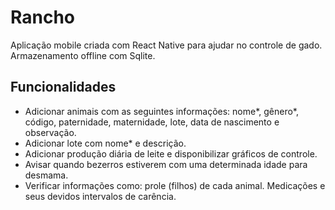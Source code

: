﻿# Rancho 
Aplicação mobile criada com React Native para ajudar no controle de gado. Armazenamento offline com Sqlite.

## Funcionalidades
- Adicionar animais com as seguintes informações: nome*, gênero*, código, paternidade, maternidade, lote, data de nascimento e observação.
- Adicionar lote com nome* e descrição.
- Adicionar produção diária de leite e disponibilizar gráficos de controle.
- Avisar quando bezerros estiverem com uma determinada idade para desmama.
- Verificar informações como: prole (filhos) de cada animal. Medicações e seus devidos intervalos de carência.


